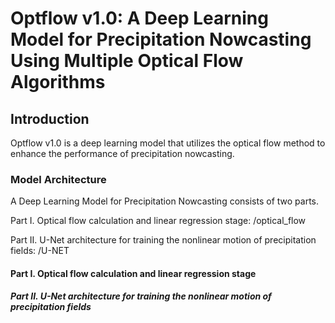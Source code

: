 # Optflow v1.0: A Deep Learning Model for Precipitation Nowcasting Using Multiple Optical Flow Algorithms

## Introduction
Optflow v1.0 is a deep learning model that utilizes the optical flow method to enhance the performance of precipitation nowcasting.

### Model Architecture 
A Deep Learning Model for Precipitation Nowcasting consists of two parts.

Part I. Optical flow calculation and linear regression stage: /optical_flow

Part II. U-Net architecture for training the nonlinear motion of precipitation fields: /U-NET

#### Part I. Optical flow calculation and linear regression stage

##### Part II. U-Net architecture for training the nonlinear motion of precipitation fields
